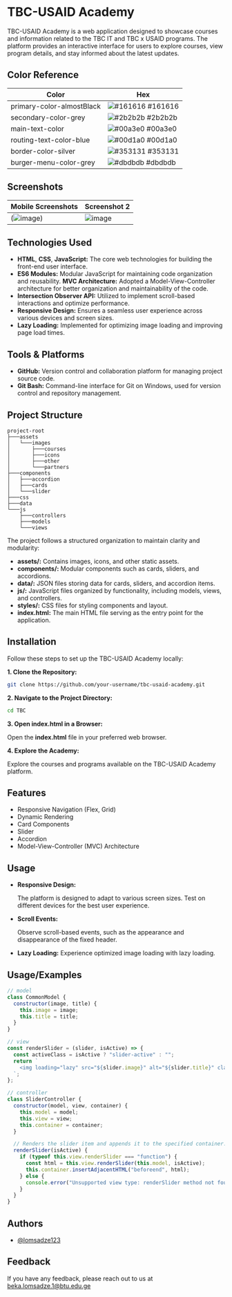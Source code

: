 # TBC-USAID Academy

TBC-USAID Academy is a web application designed to showcase courses and information related to the TBC IT and TBC x USAID programs. The platform provides an interactive interface for users to explore courses, view program details, and stay informed about the latest updates.

## Color Reference

| Color                     | Hex                                                              |
| ------------------------- | ---------------------------------------------------------------- |
| primary-color-almostBlack | ![#161616](https://via.placeholder.com/10/161616?text=+) #161616 |
| secondary-color-grey      | ![#2b2b2b](https://via.placeholder.com/10/2b2b2b?text=+) #2b2b2b |
| main-text-color           | ![#00a3e0](https://via.placeholder.com/10/00a3e0?text=+) #00a3e0 |
| routing-text-color-blue   | ![#00d1a0](https://via.placeholder.com/10/00d1a0?text=+) #00d1a0 |
| border-color-silver       | ![#353131](https://via.placeholder.com/10/353131?text=+) #353131 |
| burger-menu-color-grey    | ![#dbdbdb](https://via.placeholder.com/10/dbdbdb?text=+) #dbdbdb |

## Screenshots

| Mobile Screenshots                              | Screenshot 2                              |
| ----------------------------------------- | ----------------------------------------- |
| (![image](https://github.com/lomsadze123/TBC-USAID/assets/91826108/987126e3-8666-470b-9058-f005e1a167be)) |  ![image](https://github.com/lomsadze123/TBC-USAID/assets/91826108/2ccbc353-cde5-4847-ad2f-4eeaf5f41bcd) | ![image](https://github.com/lomsadze123/TBC-USAID/assets/91826108/1ae22938-7239-4986-8af0-3f266c09f31d)


## Technologies Used

- **HTML**, **CSS**, **JavaScript:** The core web technologies for building the front-end user interface.
- **ES6 Modules:** Modular JavaScript for maintaining code organization and reusability.
  **MVC Architecture:** Adopted a Model-View-Controller architecture for better organization and maintainability of the code.
- **Intersection Observer API:** Utilized to implement scroll-based interactions and optimize performance.
- **Responsive Design:** Ensures a seamless user experience across various devices and screen sizes.
- **Lazy Loading:** Implemented for optimizing image loading and improving page load times.

## Tools & Platforms

- **GitHub:** Version control and collaboration platform for managing project source code.
- **Git Bash:** Command-line interface for Git on Windows, used for version control and repository management.

## Project Structure

```plaintext
project-root
├───assets
│   └───images
│       ├───courses
│       ├───icons
│       ├───other
│       └───partners
├───components
│   ├───accordion
│   ├───cards
│   └───slider
├───css
├───data
└───js
    ├───controllers
    ├───models
    └───views
```

The project follows a structured organization to maintain clarity and modularity:

- **assets/:** Contains images, icons, and other static assets.
- **components/:** Modular components such as cards, sliders, and accordions.
- **data/:** JSON files storing data for cards, sliders, and accordion items.
- **js/:** JavaScript files organized by functionality, including models, views, and controllers.
- **styles/:** CSS files for styling components and layout.
- **index.html:** The main HTML file serving as the entry point for the application.

## Installation

Follow these steps to set up the TBC-USAID Academy locally:

**1. Clone the Repository:**

```bash
git clone https://github.com/your-username/tbc-usaid-academy.git
```

**2. Navigate to the Project Directory:**

```bash
cd TBC
```

**3. Open index.html in a Browser:**

Open the **index.html** file in your preferred web browser.

**4. Explore the Academy:**

Explore the courses and programs available on the TBC-USAID Academy platform.

## Features

- Responsive Navigation (Flex, Grid)
- Dynamic Rendering
- Card Components
- Slider
- Accordion
- Model-View-Controller (MVC) Architecture

## Usage

- **Responsive Design:**

  The platform is designed to adapt to various screen sizes. Test on different devices for the best user experience.

- **Scroll Events:**

  Observe scroll-based events, such as the appearance and disappearance of the fixed header.

- **Lazy Loading:**
  Experience optimized image loading with lazy loading.

## Usage/Examples

```javascript
// model
class CommonModel {
  constructor(image, title) {
    this.image = image;
    this.title = title;
  }
}

// view
const renderSlider = (slider, isActive) => {
  const activeClass = isActive ? "slider-active" : "";
  return `
    <img loading="lazy" src="${slider.image}" alt="${slider.title}" class="${activeClass}">
  `;
};

// controller
class SliderController {
  constructor(model, view, container) {
    this.model = model;
    this.view = view;
    this.container = container;
  }

  // Renders the slider item and appends it to the specified container.
  renderSlider(isActive) {
    if (typeof this.view.renderSlider === "function") {
      const html = this.view.renderSlider(this.model, isActive);
      this.container.insertAdjacentHTML("beforeend", html);
    } else {
      console.error("Unsupported view type: renderSlider method not found");
    }
  }
}
```

## Authors

- [@lomsadze123](https://github.com/lomsadze123)

## Feedback

If you have any feedback, please reach out to us at beka.lomsadze.1@btu.edu.ge
